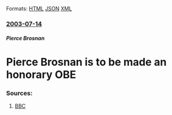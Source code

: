 
Formats: [HTML](/news/2003/07/14/pierce-brosnan-is-to-be-made-an-honorary-obe.html)  [JSON](/news/2003/07/14/pierce-brosnan-is-to-be-made-an-honorary-obe.json)  [XML](/news/2003/07/14/pierce-brosnan-is-to-be-made-an-honorary-obe.xml)  

### [2003-07-14](/news/2003/07/14/index.md)

##### Pierce Brosnan
#  Pierce Brosnan is to be made an honorary OBE 




### Sources:

1. [BBC](http://news.bbc.co.uk/2/hi/entertainment/3065797.stm)
